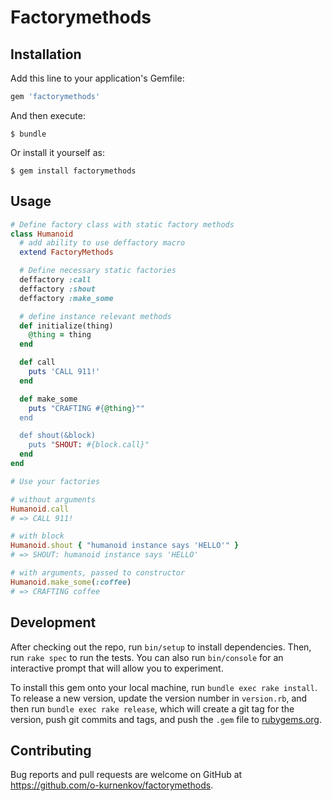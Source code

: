 # Factorymethods

## Installation

Add this line to your application's Gemfile:

```ruby
gem 'factorymethods'
```

And then execute:

    $ bundle

Or install it yourself as:

    $ gem install factorymethods

## Usage

```ruby
# Define factory class with static factory methods
class Humanoid
  # add ability to use deffactory macro
  extend FactoryMethods

  # Define necessary static factories
  deffactory :call
  deffactory :shout
  deffactory :make_some

  # define instance relevant methods
  def initialize(thing)
    @thing = thing
  end

  def call
    puts 'CALL 911!'
  end

  def make_some
    puts "CRAFTING #{@thing}""
  end

  def shout(&block)
    puts "SHOUT: #{block.call}"
  end
end

# Use your factories

# without arguments
Humanoid.call
# => CALL 911!

# with block
Humanoid.shout { "humanoid instance says 'HELLO'" }
# => SHOUT: humanoid instance says 'HELLO'

# with arguments, passed to constructor
Humanoid.make_some(:coffee)
# => CRAFTING coffee

```

## Development

After checking out the repo, run `bin/setup` to install dependencies. Then, run `rake spec` to run the tests. You can also run `bin/console` for an interactive prompt that will allow you to experiment.

To install this gem onto your local machine, run `bundle exec rake install`. To release a new version, update the version number in `version.rb`, and then run `bundle exec rake release`, which will create a git tag for the version, push git commits and tags, and push the `.gem` file to [rubygems.org](https://rubygems.org).

## Contributing

Bug reports and pull requests are welcome on GitHub at https://github.com/o-kurnenkov/factorymethods.

